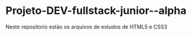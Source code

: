 # Projeto-DEV-fullstack-junior--alpha
Neste repositorio estão os arquivos de estudos de HTML5 e CSS3
